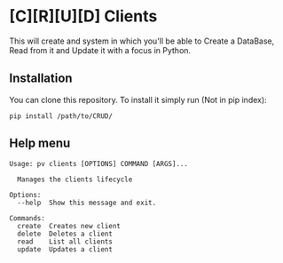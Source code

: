 
# [C][R][U][D] Clients 
This will create and system in which you'll be able to Create a DataBase, Read from it and Update it with a focus in Python.

## Installation
You can clone this repository. To install it simply run (Not in pip index):

```
pip install /path/to/CRUD/
```

## Help menu 

```
Usage: pv clients [OPTIONS] COMMAND [ARGS]...

  Manages the clients lifecycle

Options:
  --help  Show this message and exit.

Commands:
  create  Creates new client
  delete  Deletes a client
  read    List all clients
  update  Updates a client
```
